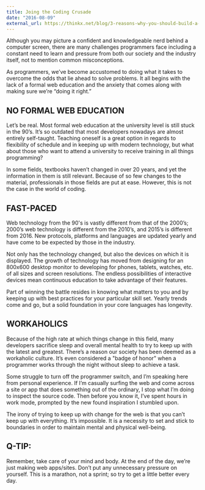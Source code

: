 ```yaml
---
title: Joing the Coding Crusade
date: "2016-08-09"
external_url: https://thinkx.net/blog/3-reasons-why-you-should-build-a-fully-customized-website
---
```


Although you may picture a confident and knowledgeable nerd behind a computer screen, there are many challenges programmers face including a constant need to learn and pressure from both our society and the industry itself, not to mention common misconceptions.

As programmers, we’ve become accustomed to doing what it takes to overcome the odds that lie ahead to solve problems. It all begins with the lack of a formal web education and the anxiety that comes along with making sure we’re “doing it right.”

## NO FORMAL WEB EDUCATION

Let’s be real. Most formal web education at the university level is still stuck in the 90’s. It’s so outdated that most developers nowadays are almost entirely self-taught. Teaching oneself is a great option in regards to flexibility of schedule and in keeping up with modern technology, but what about those who want to attend a university to receive training in all things programming?

In some fields, textbooks haven’t changed in over 20 years, and yet the information in them is still relevant. Because of so few changes to the material, professionals in those fields are put at ease. However, this is not the case in the world of coding.

## FAST-PACED

Web technology from the 90's is vastly different from that of the 2000’s; 2000’s web technology is different from the 2010’s, and 2015’s is different from 2016. New protocols, platforms and languages are updated yearly and have come to be expected by those in the industry.

Not only has the technology changed, but also the devices on which it is displayed. The growth of technology has moved from designing for an 800x600 desktop monitor to developing for phones, tablets, watches, etc. of all sizes and screen resolutions. The endless possibilities of interactive devices mean continuous education to take advantage of their features.

Part of winning the battle resides in knowing what matters to you and by keeping up with best practices for your particular skill set. Yearly trends come and go, but a solid foundation in your core languages has longevity.

## WORKAHOLICS

Because of the high rate at which things change in this field, many developers sacrifice sleep and overall mental health to try to keep up with the latest and greatest. There’s a reason our society has been deemed as a workaholic culture. It’s even considered a "badge of honor" when a programmer works through the night without sleep to achieve a task.

Some struggle to turn off the programmer switch, and I’m speaking here from personal experience. If I’m casually surfing the web and come across a site or app that does something out of the ordinary, I stop what I’m doing to inspect the source code. Then before you know it, I’ve spent hours in work mode, prompted by the new found inspiration I stumbled upon.

The irony of trying to keep up with change for the web is that you can’t keep up with everything. It’s impossible. It is a necessity to set and stick to boundaries in order to maintain mental and physical well-being.

## Q-TIP:

Remember, take care of your mind and body. At the end of the day, we’re just making web apps/sites. Don’t put any unnecessary pressure on yourself. This is a marathon, not a sprint; so try to get a little better every day.
